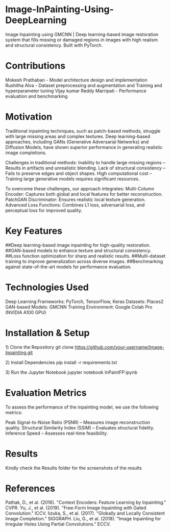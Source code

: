 # Image-InPainting-Using-DeepLearning
Image Inpainting using GMCNN | Deep learning-based image restoration system that fills missing or damaged regions in images with high realism and structural consistency. Built with PyTorch.

# Contributions
Mokesh Prathaban - Model architecture design and implementation
Rushitha Alva - Dataset preprocessing and augmentation and Training and hyperparameter tuning
Vijay kumar Reddy Marripati - Performance evaluation and benchmarking

# Motivation
Traditional inpainting techniques, such as patch-based methods, struggle with large missing areas and complex textures. Deep learning-based approaches, including GANs (Generative Adversarial Networks) and Diffusion Models, have shown superior performance in generating realistic image completions.

Challenges in traditional methods:
Inability to handle large missing regions – Results in artifacts and unrealistic blending.
Lack of structural consistency – Fails to preserve edges and object shapes.
High computational cost – Training large generative models requires significant resources.

To overcome these challenges, our approach integrates:
Multi-Column Encoder: Captures both global and local features for better reconstruction.
PatchGAN Discriminator: Ensures realistic local texture generation.
Advanced Loss Functions: Combines L1 loss, adversarial loss, and perceptual loss for improved quality.

# Key Features
##Deep learning-based image inpainting for high-quality restoration.
##GAN-based models to enhance texture and structural consistency.
##Loss function optimization for sharp and realistic results.
##Multi-dataset training to improve generalization across diverse images.
##Benchmarking against state-of-the-art models for performance evaluation.

# Technologies Used
Deep Learning Frameworks: PyTorch, TensorFlow, Keras
Datasets: Places2
GAN-based Models: GMCNN
Training Environment: Google Colab Pro (NVIDIA A100 GPU)

# Installation & Setup

1️) Clone the Repository
git clone https://github.com/your-username/Image-Inpainting.git

2️) Install Dependencies
pip install -r requirements.txt

3️) Run the Jupyter Notebook
jupyter notebook InPaintFP.ipynb

# Evaluation Metrics

To assess the performance of the inpainting model, we use the following metrics:

Peak Signal-to-Noise Ratio (PSNR) – Measures image reconstruction quality.
Structural Similarity Index (SSIM) – Evaluates structural fidelity.
Inference Speed – Assesses real-time feasibility.

# Results

Kindly check the Results folder for the screenshots of the results

# References

Pathak, D., et al. (2016). "Context Encoders: Feature Learning by Inpainting." CVPR.
Yu, J., et al. (2019). "Free-Form Image Inpainting with Gated Convolution." ICCV.
Iizuka, S., et al. (2017). "Globally and Locally Consistent Image Completion." SIGGRAPH.
Liu, G., et al. (2018). "Image Inpainting for Irregular Holes Using Partial Convolutions." ECCV.
